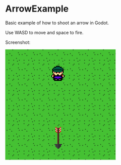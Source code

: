 # ArrowExample

Basic example of how to shoot an arrow in Godot.

Use WASD to move and space to fire. 

Screenshot:

![screenshot](https://github.com/kelgrim/ArrowExample/blob/master/screenshots/arrow_screenshot.png)
